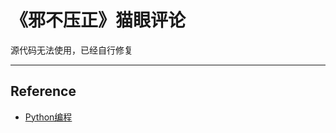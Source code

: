 # 《邪不压正》猫眼评论

源代码无法使用，已经自行修复

___

## Reference

- [Python编程](https://mp.weixin.qq.com/s/IO1sDd3mpHdOSK3Kpr2AEQ)